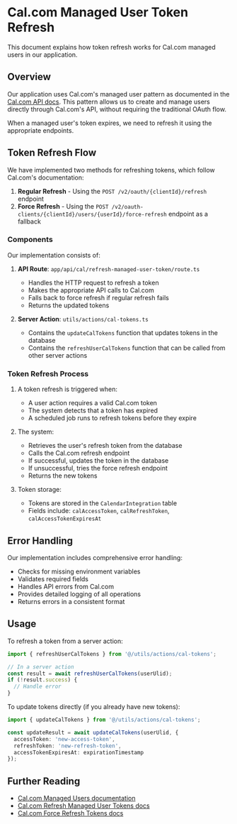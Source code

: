 # Cal.com Managed User Token Refresh

This document explains how token refresh works for Cal.com managed users in our application.

## Overview

Our application uses Cal.com's managed user pattern as documented in the [Cal.com API docs](https://cal.com/docs/api-reference/v2/platform-managed-users). This pattern allows us to create and manage users directly through Cal.com's API, without requiring the traditional OAuth flow.

When a managed user's token expires, we need to refresh it using the appropriate endpoints.

## Token Refresh Flow

We have implemented two methods for refreshing tokens, which follow Cal.com's documentation:

1. **Regular Refresh** - Using the `POST /v2/oauth/{clientId}/refresh` endpoint
2. **Force Refresh** - Using the `POST /v2/oauth-clients/{clientId}/users/{userId}/force-refresh` endpoint as a fallback

### Components

Our implementation consists of:

1. **API Route**: `app/api/cal/refresh-managed-user-token/route.ts`
   - Handles the HTTP request to refresh a token
   - Makes the appropriate API calls to Cal.com
   - Falls back to force refresh if regular refresh fails
   - Returns the updated tokens

2. **Server Action**: `utils/actions/cal-tokens.ts`
   - Contains the `updateCalTokens` function that updates tokens in the database
   - Contains the `refreshUserCalTokens` function that can be called from other server actions

### Token Refresh Process

1. A token refresh is triggered when:
   - A user action requires a valid Cal.com token
   - The system detects that a token has expired
   - A scheduled job runs to refresh tokens before they expire

2. The system:
   - Retrieves the user's refresh token from the database
   - Calls the Cal.com refresh endpoint
   - If successful, updates the token in the database
   - If unsuccessful, tries the force refresh endpoint
   - Returns the new tokens

3. Token storage:
   - Tokens are stored in the `CalendarIntegration` table
   - Fields include: `calAccessToken`, `calRefreshToken`, `calAccessTokenExpiresAt`

## Error Handling

Our implementation includes comprehensive error handling:

- Checks for missing environment variables
- Validates required fields
- Handles API errors from Cal.com
- Provides detailed logging of all operations
- Returns errors in a consistent format

## Usage

To refresh a token from a server action:

```typescript
import { refreshUserCalTokens } from '@/utils/actions/cal-tokens';

// In a server action
const result = await refreshUserCalTokens(userUlid);
if (!result.success) {
  // Handle error
}
```

To update tokens directly (if you already have new tokens):

```typescript
import { updateCalTokens } from '@/utils/actions/cal-tokens';

const updateResult = await updateCalTokens(userUlid, {
  accessToken: 'new-access-token',
  refreshToken: 'new-refresh-token',
  accessTokenExpiresAt: expirationTimestamp
});
```

## Further Reading

- [Cal.com Managed Users documentation](https://cal.com/docs/api-reference/v2/platform-managed-users)
- [Cal.com Refresh Managed User Tokens docs](https://cal.com/docs/api-reference/v2/platform-managed-users/refresh-managed-user-tokens)
- [Cal.com Force Refresh Tokens docs](https://cal.com/docs/api-reference/v2/platform-managed-users/force-refresh-tokens) 